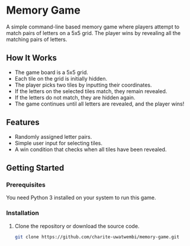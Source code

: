 # Memory Game

A simple command-line based memory game where players attempt to match pairs of letters on a 5x5 grid. The player wins by revealing all the matching pairs of letters.

## How It Works

- The game board is a 5x5 grid.
- Each tile on the grid is initially hidden.
- The player picks two tiles by inputting their coordinates.
- If the letters on the selected tiles match, they remain revealed.
- If the letters do not match, they are hidden again.
- The game continues until all letters are revealed, and the player wins!

## Features

- Randomly assigned letter pairs.
- Simple user input for selecting tiles.
- A win condition that checks when all tiles have been revealed.

## Getting Started

### Prerequisites

You need Python 3 installed on your system to run this game.

### Installation

1. Clone the repository or download the source code.

   ```bash
   git clone https://github.com/charite-uwatwembi/memory-game.git
